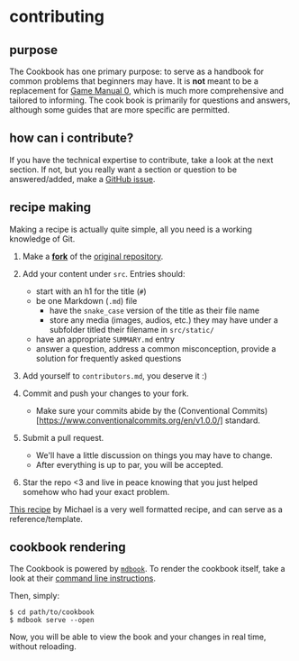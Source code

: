 # contributing

## purpose
The Cookbook has one primary purpose: to serve as a handbook for common problems that beginners may have.
It is **not** meant to be a replacement for [Game Manual 0](https://gm0.org/), which is much more comprehensive and tailored to informing.
The cook book is primarily for questions and answers, although some guides that are more specific are permitted. 

## how can i contribute?
If you have the technical expertise to contribute, take a look at the next section.
If not, but you really want a section or question to be answered/added, make a [GitHub issue](https://docs.github.com/en/issues/tracking-your-work-with-issues/creating-an-issue).

## recipe making

Making a recipe is actually quite simple, all you need is a working knowledge of Git.

1. Make a [**fork**](https://docs.github.com/en/pull-requests/collaborating-with-pull-requests/working-with-forks/fork-a-repo) 
of the [original repository](https://github.com/dr-hextanium/cookbook).

2. Add your content under `src`. Entries should:
   - start with an h1 for the title (`#`)
   - be one Markdown (`.md`) file
     - have the `snake_case` version of the title as their file name
     - store any media (images, audios, etc.) they may have under a subfolder titled their filename in `src/static/`
   - have an appropriate `SUMMARY.md` entry
   - answer a question, address a common misconception, provide a solution for frequently asked questions

3. Add yourself to `contributors.md`, you deserve it :)

4. Commit and push your changes to your fork.
   - Make sure your commits abide by the (Conventional Commits)[https://www.conventionalcommits.org/en/v1.0.0/] standard.

5. Submit a pull request.
   - We'll have a little discussion on things you may have to change.
   - After everything is up to par, you will be accepted.

6. Star the repo <3 and live in peace knowing that you just helped somehow who had your exact problem.

[This recipe](./src/integrating_a_custom_PIDF_controller.md) by Michael is a very well formatted recipe, and can serve as a reference/template.

## cookbook rendering
The Cookbook is powered by [`mdbook`](https://rust-lang.github.io/mdBook/).
To render the cookbook itself, take a look at their [command line instructions](https://rust-lang.github.io/mdBook/cli/index.html).

Then, simply:
```
$ cd path/to/cookbook
$ mdbook serve --open
```

Now, you will be able to view the book and your changes in real time, without reloading.